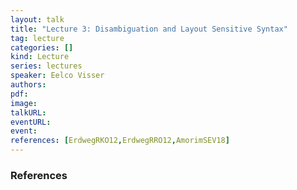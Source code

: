 ```yaml
---
layout: talk
title: "Lecture 3: Disambiguation and Layout Sensitive Syntax"
tag: lecture
categories: []
kind: Lecture
series: lectures
speaker: Eelco Visser
authors:
pdf:
image:
talkURL:
eventURL:
event:
references: [ErdwegRKO12,ErdwegRRO12,AmorimSEV18]
---
```


### References
